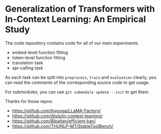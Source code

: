 # Generalization of Transformers with In-Context Learning: An Empirical Study

The code repository contains code for all of our main experiments.

- embed-level function fitting
- token-level function fitting
- translation task
- api-calling task

As each task can be split into `preprocess`, `train` and `evaluation` clearly, you can read the comments of the corresponding source code to get usage.

For submodules, you can use `git submodule update --init` to get them.

Thanks for those repos:

- https://github.com/hiyouga/LLaMA-Factory/
- https://github.com/dtsip/in-context-learning/
- https://github.com/Blealtan/efficient-kan/
- https://github.com/THUNLP-MT/StableToolBench/
